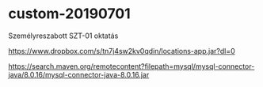 # custom-20190701
Személyreszabott SZT-01 oktatás

https://www.dropbox.com/s/tn7j4sw2kv0qdin/locations-app.jar?dl=0

https://search.maven.org/remotecontent?filepath=mysql/mysql-connector-java/8.0.16/mysql-connector-java-8.0.16.jar
